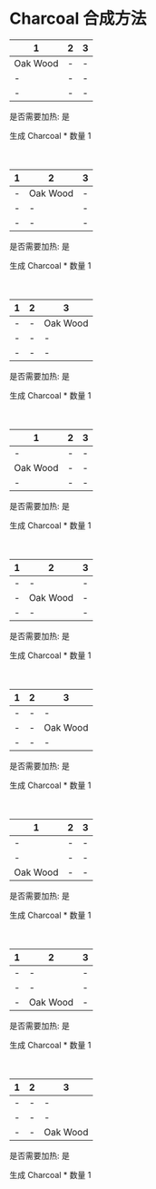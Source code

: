 # Charcoal 合成方法

|1|2|3|
|----|-----|-----|
|Oak Wood|-|-|
|-|-|-|
|-|-|-|

是否需要加热: 是

生成 Charcoal \* 数量 1
<br/> <br/> <br/> 

|1|2|3|
|----|-----|-----|
|-|Oak Wood|-|
|-|-|-|
|-|-|-|

是否需要加热: 是

生成 Charcoal \* 数量 1
<br/> <br/> <br/> 

|1|2|3|
|----|-----|-----|
|-|-|Oak Wood|
|-|-|-|
|-|-|-|

是否需要加热: 是

生成 Charcoal \* 数量 1
<br/> <br/> <br/> 

|1|2|3|
|----|-----|-----|
|-|-|-|
|Oak Wood|-|-|
|-|-|-|

是否需要加热: 是

生成 Charcoal \* 数量 1
<br/> <br/> <br/> 

|1|2|3|
|----|-----|-----|
|-|-|-|
|-|Oak Wood|-|
|-|-|-|

是否需要加热: 是

生成 Charcoal \* 数量 1
<br/> <br/> <br/> 

|1|2|3|
|----|-----|-----|
|-|-|-|
|-|-|Oak Wood|
|-|-|-|

是否需要加热: 是

生成 Charcoal \* 数量 1
<br/> <br/> <br/> 

|1|2|3|
|----|-----|-----|
|-|-|-|
|-|-|-|
|Oak Wood|-|-|

是否需要加热: 是

生成 Charcoal \* 数量 1
<br/> <br/> <br/> 

|1|2|3|
|----|-----|-----|
|-|-|-|
|-|-|-|
|-|Oak Wood|-|

是否需要加热: 是

生成 Charcoal \* 数量 1
<br/> <br/> <br/> 

|1|2|3|
|----|-----|-----|
|-|-|-|
|-|-|-|
|-|-|Oak Wood|

是否需要加热: 是

生成 Charcoal \* 数量 1
<br/> <br/> <br/> 

